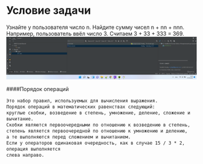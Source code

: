 # Условие задачи
 Узнайте у пользователя число n. Найдите сумму чисел n + nn + nnn. Например, пользователь ввёл число 3. Считаем 3 + 33 + 333 = 369.\
![](img/Screenshot_1.png)

####Порядок операций

    Это набор правил, используемых для вычисления выражения. 
    Порядок операций в математических равенствах следующий: 
    круглые скобки, возведение в степень, умножение, деление, сложение и вычитание. 
    Скобки являются первоочередными по отношению к возведению в степень, 
    степень является первоочередной по отношению к умножению и делению, 
    а те выполняются перед сложением и вычитанием.
    Если у операторов одинаковая очередность, как в случае 15 / 3 * 2, операция выполняется
    слева направо.